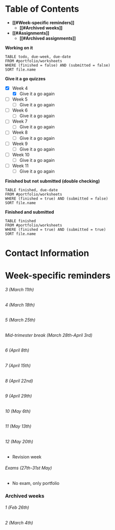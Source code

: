 # Table of Contents
- **[[#Week-specific reminders]]**
	- **[[#Archived weeks]]**
- **[[#Assignments]]**
	- **[[#Archived assignments]]**

**Working on it**
```dataview
TABLE todo, due-week, due-date
FROM #portfolio/worksheets
WHERE (finished = false) AND (submitted = false)
SORT file.name
```


**Give it a go quizzes**
- [x] Week 4
	- [x] Give it a go again
- [ ] Week 5
	- [ ] Give it a go again
- [ ] Week 6
	- [ ] Give it a go again 
- [ ] Week 7
	- [ ] Give it a go again
- [ ] Week 8
	- [ ] Give it a go again
- [ ] Week 9
	- [ ] Give it a go again
- [ ] Week 10
	- [ ] Give it a go again
- [ ] Week 11
	- [ ] Give it a go again

**Finished but not submitted (double checking)**
```dataview
TABLE finished, due-date
FROM #portfolio/worksheets
WHERE (finished = true) AND (submitted = false)
SORT file.name
```

**Finished and submitted**
```dataview
TABLE finished
FROM #portfolio/worksheets
WHERE (finished = true) AND (submitted = true)
SORT file.name
```

# Contact Information

# Week-specific reminders

###### 3 (March 11th)

###### 4 (March 18th)

###### 5 (March 25th)

###### Mid-trimester break (March 28th-April 3rd)

###### 6 (April 8th)

###### 7 (April 15th)

###### 8 (April 22nd)

###### 9 (April 29th)

###### 10 (May 6th)

###### 11 (May 13th)

###### 12 (May 20th)
- Revision week
###### Exams (27th-31st May)
- No exam, only portfolio


### Archived weeks
###### 1 (Feb 26th)

###### 2 (March 4th)